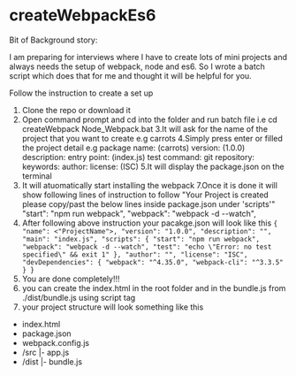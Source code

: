 # createWebpackEs6
Bit of Background story:

I am preparing for interviews where I have to create lots of mini projects and always needs the setup of webpack, node and es6.
So I wrote a batch script which does that for me and thought it will be helpful for you.

Follow the instruction to create a set up

1. Clone the repo or download it
2. Open command prompt and cd into the folder and run batch file
    i.e cd createWebpack
    Node_Webpack.bat
3.It will ask for the name of the project that you want to create e.g carrots
4.Simply press enter or filled the project detail
e.g package name: (carrots)
version: (1.0.0)
description:
entry point: (index.js)
test command:
git repository:
keywords:
author:
license: (ISC)
5.It will display the package.json on the terminal
6. It will atuomatically start installing the webpack
7.Once it is done it will show following lines of instruction to follow
    "Your Project is created please copy/past the below lines inside package.json under 'scripts'"
    "start": "npm run webpack",
    "webpack": "webpack -d --watch",
8. After following above instruction your pacakge.json will look like this
``{
  "name": <"ProjectName">,
  "version": "1.0.0",
  "description": "",
  "main": "index.js",
  "scripts": {
    "start": "npm run webpack",
    "webpack": "webpack -d --watch",
    "test": "echo \"Error: no test specified\" && exit 1"
  },
  "author": "",
  "license": "ISC",
  "devDependencies": {
    "webpack": "^4.35.0",
    "webpack-cli": "^3.3.5"
  }
}``
9. You are done completely!!!
10. you can create the index.html in the root folder and in the bundle.js from ./dist/bundle.js using script tag 
11. your project structure will look something like this
- index.html
- package.json
- webpack.config.js
- /src
    |- app.js
- /dist
    |- bundle.js
